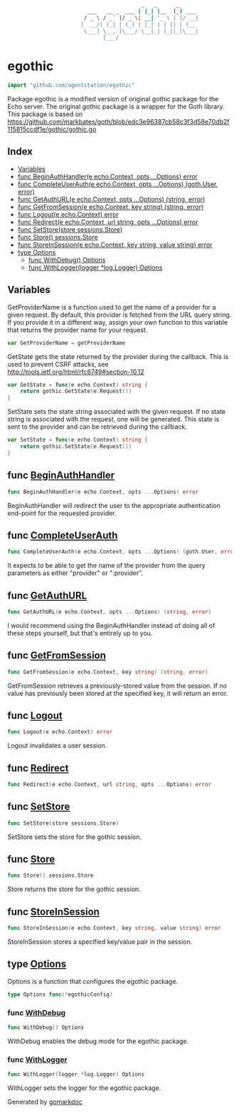 ```sh
                                          _   _      _
                         ___   __ _  ___ | |_| |__  (_) ___ 
                        / _ \ / _` |/ _ \| __| '_ \ | |/ __|
                       |  __/| (_| | (_) | |_| | | || | (__ 
                        \___| \__, |\___/ \__|_| |_||_|\___|
                              |___/                     
```

<!-- gomarkdoc:embed:start -->

<!-- Code generated by gomarkdoc. DO NOT EDIT -->

# egothic

```go
import "github.com/agentstation/egothic"
```

Package egothic is a modified version of original gothic package for the Echo server. The original gothic package is a wrapper for the Goth library. This package is based on https://github.com/markbates/goth/blob/edc3e96387cb58c3f3d58e70db2f115815ccdf1e/gothic/gothic.go

## Index

- [Variables](<#variables>)
- [func BeginAuthHandler\(e echo.Context, opts ...Options\) error](<#BeginAuthHandler>)
- [func CompleteUserAuth\(e echo.Context, opts ...Options\) \(goth.User, error\)](<#CompleteUserAuth>)
- [func GetAuthURL\(e echo.Context, opts ...Options\) \(string, error\)](<#GetAuthURL>)
- [func GetFromSession\(e echo.Context, key string\) \(string, error\)](<#GetFromSession>)
- [func Logout\(e echo.Context\) error](<#Logout>)
- [func Redirect\(e echo.Context, url string, opts ...Options\) error](<#Redirect>)
- [func SetStore\(store sessions.Store\)](<#SetStore>)
- [func Store\(\) sessions.Store](<#Store>)
- [func StoreInSession\(e echo.Context, key string, value string\) error](<#StoreInSession>)
- [type Options](<#Options>)
  - [func WithDebug\(\) Options](<#WithDebug>)
  - [func WithLogger\(logger \*log.Logger\) Options](<#WithLogger>)


## Variables

<a name="GetProviderName"></a>GetProviderName is a function used to get the name of a provider for a given request. By default, this provider is fetched from the URL query string. If you provide it in a different way, assign your own function to this variable that returns the provider name for your request.

```go
var GetProviderName = getProviderName
```

<a name="GetState"></a>GetState gets the state returned by the provider during the callback. This is used to prevent CSRF attacks, see http://tools.ietf.org/html/rfc6749#section-10.12

```go
var GetState = func(e echo.Context) string {
    return gothic.GetState(e.Request())
}
```

<a name="SetState"></a>SetState sets the state string associated with the given request. If no state string is associated with the request, one will be generated. This state is sent to the provider and can be retrieved during the callback.

```go
var SetState = func(e echo.Context) string {
    return gothic.SetState(e.Request())
}
```

<a name="BeginAuthHandler"></a>
## func [BeginAuthHandler](<https://github.com/agentstation/egothic/blob/master/egothic.go#L39>)

```go
func BeginAuthHandler(e echo.Context, opts ...Options) error
```

BeginAuthHandler will redirect the user to the appropriate authentication end\-point for the requested provider.

<a name="CompleteUserAuth"></a>
## func [CompleteUserAuth](<https://github.com/agentstation/egothic/blob/master/egothic.go#L122>)

```go
func CompleteUserAuth(e echo.Context, opts ...Options) (goth.User, error)
```

It expects to be able to get the name of the provider from the query parameters as either "provider" or ":provider".

<a name="GetAuthURL"></a>
## func [GetAuthURL](<https://github.com/agentstation/egothic/blob/master/egothic.go#L70>)

```go
func GetAuthURL(e echo.Context, opts ...Options) (string, error)
```

I would recommend using the BeginAuthHandler instead of doing all of these steps yourself, but that's entirely up to you.

<a name="GetFromSession"></a>
## func [GetFromSession](<https://github.com/agentstation/egothic/blob/master/egothic.go#L275>)

```go
func GetFromSession(e echo.Context, key string) (string, error)
```

GetFromSession retrieves a previously\-stored value from the session. If no value has previously been stored at the specified key, it will return an error.

<a name="Logout"></a>
## func [Logout](<https://github.com/agentstation/egothic/blob/master/egothic.go#L250>)

```go
func Logout(e echo.Context) error
```

Logout invalidates a user session.

<a name="Redirect"></a>
## func [Redirect](<https://github.com/agentstation/egothic/blob/master/redirect.go#L43>)

```go
func Redirect(e echo.Context, url string, opts ...Options) error
```



<a name="SetStore"></a>
## func [SetStore](<https://github.com/agentstation/egothic/blob/master/egothic.go#L24>)

```go
func SetStore(store sessions.Store)
```

SetStore sets the store for the gothic session.

<a name="Store"></a>
## func [Store](<https://github.com/agentstation/egothic/blob/master/egothic.go#L29>)

```go
func Store() sessions.Store
```

Store returns the store for the gothic session.

<a name="StoreInSession"></a>
## func [StoreInSession](<https://github.com/agentstation/egothic/blob/master/egothic.go#L269>)

```go
func StoreInSession(e echo.Context, key string, value string) error
```

StoreInSession stores a specified key/value pair in the session.

<a name="Options"></a>
## type [Options](<https://github.com/agentstation/egothic/blob/master/options.go#L9>)

Options is a function that configures the egothic package.

```go
type Options func(*egothicConfig)
```

<a name="WithDebug"></a>
### func [WithDebug](<https://github.com/agentstation/egothic/blob/master/options.go#L39>)

```go
func WithDebug() Options
```

WithDebug enables the debug mode for the egothic package.

<a name="WithLogger"></a>
### func [WithLogger](<https://github.com/agentstation/egothic/blob/master/options.go#L46>)

```go
func WithLogger(logger *log.Logger) Options
```

WithLogger sets the logger for the egothic package.

Generated by [gomarkdoc](<https://github.com/princjef/gomarkdoc>)


<!-- gomarkdoc:embed:end -->